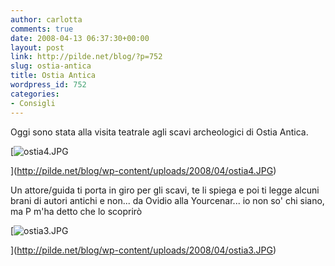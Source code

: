 ```yaml
---
author: carlotta
comments: true
date: 2008-04-13 06:37:30+00:00
layout: post
link: http://pilde.net/blog/?p=752
slug: ostia-antica
title: Ostia Antica
wordpress_id: 752
categories:
- Consigli
---
```


Oggi sono stata alla visita teatrale agli scavi archeologici di Ostia Antica.

[![ostia4.JPG](http://pilde.net/blog/wp-content/uploads/2008/04/ostia4.JPG)


](http://pilde.net/blog/wp-content/uploads/2008/04/ostia4.JPG)




Un attore/guida ti porta in giro per gli scavi, te li spiega e poi ti legge alcuni brani di autori antichi e non... da Ovidio alla Yourcenar... io non so' chi siano, ma P m'ha detto che lo scoprirò

[![ostia3.JPG](http://pilde.net/blog/wp-content/uploads/2008/04/ostia3.JPG)


](http://pilde.net/blog/wp-content/uploads/2008/04/ostia3.JPG)






